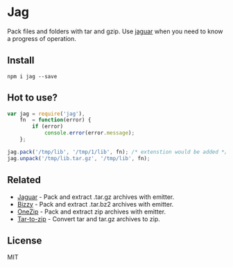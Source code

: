 Jag
=======

Pack files and folders with tar and gzip. Use [jaguar](https://github.com/coderaiser/node-jaguar "Jaguar") when you need to know a progress of operation.

## Install

`npm i jag --save`

## Hot to use?

```js
var jag = require('jag'),
    fn  = function(error) {
        if (error)
            console.error(error.message);
    };

jag.pack('/tmp/lib', '/tmp/1/lib', fn); /* extenstion would be added */
jag.unpack('/tmp/lib.tar.gz', '/tmp/lib', fn);
```
## Related

- [Jaguar](https://github.com/coderaiser/node-jaguar "Jaguar") - Pack and extract .tar.gz archives with emitter.
- [Bizzy](https://github.com/coderaiser/node-bizzy "Bizzy") - Pack and extract .tar.bz2 archives with emitter.
- [OneZip](https://github.com/coderaiser/node-onezip "OneZip") - Pack and extract zip archives with emitter.
- [Tar-to-zip](https://github.com/coderaiser/node-tar-to-zip "tar-to-zip") - Convert tar and tar.gz archives to zip.

## License
MIT
